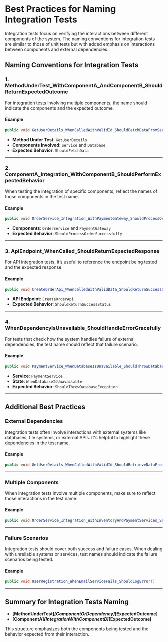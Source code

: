 
# Best Practices for Naming Integration Tests

Integration tests focus on verifying the interactions between different components of the system. The naming conventions for integration tests are similar to those of unit tests but with added emphasis on interactions between components and external dependencies.

## Naming Conventions for Integration Tests

### 1. MethodUnderTest_WithComponentA_AndComponentB_ShouldReturnExpectedOutcome

For integration tests involving multiple components, the name should indicate the components and the expected outcome.

#### Example

```csharp
public void GetUserDetails_WhenCalledWithValidId_ShouldFetchDataFromServiceAndDatabase()
```

- **Method Under Test**: `GetUserDetails`
- **Components Involved**: `Service` and `Database`
- **Expected Behavior**: `ShouldFetchData`

---

### 2. ComponentA_Integration_WithComponentB_ShouldPerformExpectedBehavior

When testing the integration of specific components, reflect the names of those components in the test name.

#### Example

```csharp
public void OrderService_Integration_WithPaymentGateway_ShouldProcessOrderSuccessfully()
```

- **Components**: `OrderService` and `PaymentGateway`
- **Expected Behavior**: `ShouldProcessOrderSuccessfully`

---

### 3. ApiEndpoint_WhenCalled_ShouldReturnExpectedResponse

For API integration tests, it’s useful to reference the endpoint being tested and the expected response.

#### Example

```csharp
public void CreateOrderApi_WhenCalledWithValidData_ShouldReturnSuccessStatus()
```

- **API Endpoint**: `CreateOrderApi`
- **Expected Behavior**: `ShouldReturnSuccessStatus`

---

### 4. WhenDependencyIsUnavailable_ShouldHandleErrorGracefully

For tests that check how the system handles failure of external dependencies, the test name should reflect that failure scenario.

#### Example

```csharp
public void PaymentService_WhenDatabaseIsUnavailable_ShouldThrowDatabaseException()
```

- **Service**: `PaymentService`
- **State**: `WhenDatabaseIsUnavailable`
- **Expected Behavior**: `ShouldThrowDatabaseException`

---

## Additional Best Practices

### External Dependencies

Integration tests often involve interactions with external systems like databases, file systems, or external APIs. It's helpful to highlight these dependencies in the test name.

#### Example

```csharp
public void GetUserDetails_WhenCalledWithValidId_ShouldRetrieveDataFromDatabase()
```

---

### Multiple Components

When integration tests involve multiple components, make sure to reflect those interactions in the test name.

#### Example

```csharp
public void OrderService_Integration_WithInventoryAndPaymentServices_ShouldCompleteOrderSuccessfully()
```

---

### Failure Scenarios

Integration tests should cover both success and failure cases. When dealing with unreliable systems or services, test names should indicate the failure scenarios being tested.

#### Example

```csharp
public void UserRegistration_WhenEmailServiceFails_ShouldLogError()
```

---

## Summary for Integration Tests Naming

- **[MethodUnderTest]_[ComponentOrDependency]_[ExpectedOutcome]**
- **[ComponentA]_[IntegrationWithComponentB]_[ExpectedOutcome]**

This structure emphasizes both the components being tested and the behavior expected from their interaction.
